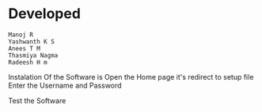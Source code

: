 # Developed 
	Manoj R
	Yashwanth K S
	Anees T M
	Thasmiya Nagma
	Radeesh H m
Instalation Of the Software is 
	Open the Home page 
	it's redirect to setup file
	Enter the Username and Password
	
Test the Software
	   
